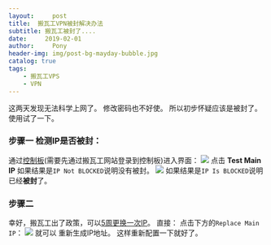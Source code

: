 ```yaml
---
layout:     post
title:  搬瓦工VPN被封解决办法
subtitle: 搬瓦工被封了....
date:     2019-02-01
author:     Pony
header-img: img/post-bg-mayday-bubble.jpg
catalog: true
tags:
    - 搬瓦工VPS 
    - VPN
---
```


这两天发现无法科学上网了。
修改密码也不好使。
所以初步怀疑应该是被封了。
使用试了一下。
### 步骤一 检测IP是否被封：
通过[控制板](https://kiwivm.64clouds.com/main-exec.php?mode=blacklistcheck)(需要先通过搬瓦工网站登录到控制板)进入界面：
![](https://ws3.sinaimg.cn/large/006tNc79ly1fzqqvbgoqnj30um0b43zn.jpg)
点击 **Test Main IP**
如果结果是`IP Not BLOCKED`说明没有被封。
![](https://ws1.sinaimg.cn/large/006tNc79ly1fzqqufdbkxj30z00datab.jpg)
如果结果是`IP Is BLOCKED`说明已经**被封**了。
### 步骤二
幸好，搬瓦工出了政策，可以[5周更换一次IP](https://www.bandwagonhost.net/1925.html)。
直接：
点击下方的`Replace Main IP`：
![](https://ws2.sinaimg.cn/large/006tNc79ly1fzqr0wtr4hj314e09ndhe.jpg)
就可以 重新生成IP地址。
这样重新配置一下就好了。
